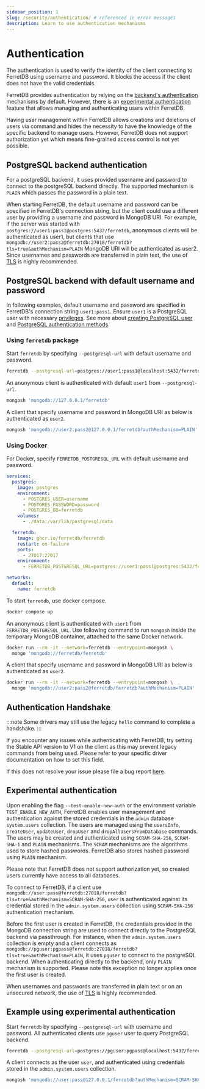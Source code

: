 ```yaml
---
sidebar_position: 1
slug: /security/authentication/ # referenced in error messages
description: Learn to use authentication mechanisms
---
```


# Authentication

The authentication is used to verify the identity of the client connecting to FerretDB using username and password.
It blocks the access if the client does not have the valid credentials.

FerretDB provides authentication by relying on the [backend's authentication](#postgresql-backend-authentication) mechanisms by default.
However, there is an [experimental authentication](#experimental-authentication) feature that allows managing and authenticating users within FerretDB.

Having user management within FerretDB allows creations and deletions of users via command and hides the necessity to have the knowledge of the specific backend to manage users.
However, FerretDB does not support authorization yet which means fine-grained access control is not yet possible.

## PostgreSQL backend authentication

For a postgreSQL backend, it uses provided username and password to connect to the postgreSQL backend directly.
The supported mechanism is `PLAIN` which passes the password in a plain text.

When starting FerretDB, the default username and password can be specified in FerretDB's connection string,
but the client could use a different user by providing a username and password in MongoDB URI.
For example, if the server was started with `postgres://user1:pass1@postgres:5432/ferretdb`,
anonymous clients will be authenticated as user1,
but clients that use `mongodb://user2:pass2@ferretdb:27018/ferretdb?tls=true&authMechanism=PLAIN` MongoDB URI will be authenticated as user2.
Since usernames and passwords are transferred in plain text,
the use of [TLS](../security/tls-connections.md) is highly recommended.

## PostgreSQL backend with default username and password

In following examples, default username and password are specified in FerretDB's connection string `user1:pass1`.
Ensure `user1` is a PostgreSQL user with necessary
[privileges](https://www.postgresql.org/docs/current/sql-grant.html).
See more about [creating PostgreSQL user](https://www.postgresql.org/docs/current/sql-createuser.html)
and [PostgreSQL authentication methods](https://www.postgresql.org/docs/current/auth-methods.html).

### Using `ferretdb` package

Start `ferretdb` by specifying `--postgresql-url` with default username and password.

```sh
ferretdb --postgresql-url=postgres://user1:pass1@localhost:5432/ferretdb
```

An anonymous client is authenticated with default `user1` from `--postgresql-url`.

```sh
mongosh 'mongodb://127.0.0.1/ferretdb'
```

A client that specify username and password in MongoDB URI as below is authenticated as `user2`.

```sh
mongosh 'mongodb://user2:pass2@127.0.0.1/ferretdb?authMechanism=PLAIN'
```

### Using Docker

For Docker, specify `FERRETDB_POSTGRESQL_URL` with default username and password.

```yaml
services:
  postgres:
    image: postgres
    environment:
      - POSTGRES_USER=username
      - POSTGRES_PASSWORD=password
      - POSTGRES_DB=ferretdb
    volumes:
      - ./data:/var/lib/postgresql/data

  ferretdb:
    image: ghcr.io/ferretdb/ferretdb
    restart: on-failure
    ports:
      - 27017:27017
    environment:
      - FERRETDB_POSTGRESQL_URL=postgres://user1:pass1@postgres:5432/ferretdb

networks:
  default:
    name: ferretdb
```

To start `ferretdb`, use docker compose.

```sh
docker compose up
```

An anonymous client is authenticated with `user1` from `FERRETDB_POSTGRESQL_URL`.
Use following command to run `mongosh` inside the temporary MongoDB container,
attached to the same Docker network.

```sh
docker run --rm -it --network=ferretdb --entrypoint=mongosh \
  mongo 'mongodb://ferretdb/ferretdb'
```

A client that specify username and password in MongoDB URI as below is authenticated as `user2`.

```sh
docker run --rm -it --network=ferretdb --entrypoint=mongosh \
  mongo 'mongodb://user2:pass2@ferretdb/ferretdb?authMechanism=PLAIN'
```

## Authentication Handshake

:::note
Some drivers may still use the legacy `hello` command to complete a handshake.
:::

If you encounter any issues while authenticating with FerretDB, try setting the Stable API version to V1 on the client as this may prevent legacy commands from being used.
Please refer to your specific driver documentation on how to set this field.

If this does not resolve your issue please file a bug report [here](https://github.com/FerretDB/FerretDB/issues/new?assignees=ferretdb-bot&labels=code%2Fbug%2Cnot+ready&projects=&template=bug.yml).

## Experimental authentication

Upon enabling the flag `--test-enable-new-auth` or the environment variable `TEST_ENABLE_NEW_AUTH`,
FerretDB enables user management and authentication against the stored credentials in the `admin` database `system.users` collection.
The users are managed using the `usersInfo`, `createUser`, `updateUser`, `dropUser` and `dropAllUsersFromDatabase` commands.
The users may be created and authenticated using `SCRAM-SHA-256`, `SCRAM-SHA-1` and `PLAIN` mechanisms.
The `SCRAM` mechanisms are the algorithms used to store hashed passwords.
FerretDB also stores hashed password using `PLAIN` mechanism.

Please note that FerretDB does not support authorization yet, so created users currently have access to all databases.

To connect to FerretDB, if a client use `mongodb://user:pass@ferretdb:27018/ferretdb?tls=true&authMechanism=SCRAM-SHA-256`,
`user` is authenticated against its credential stored in the `admin.system.users` collection using `SCRAM-SHA-256` authentication mechanism.

Before the first user is created in FerretDB, the credentials provided in the MongoDB connection string are used to connect directly to the PostgreSQL backend via passthrough.
For instance, when the `admin.system.users` collection is empty and
a client connects as `mongodb://pguser:pgpass@ferretdb:27018/ferretdb?tls=true&authMechanism=PLAIN`,
it uses `pguser` to connect to the postgreSQL backend.
When authenticating directly to the backend, only `PLAIN` mechanism is supported.
Please note this exception no longer applies once the first user is created.

When usernames and passwords are transferred in plain text or on an unsecured network,
the use of [TLS](../security/tls-connections.md) is highly recommended.

## Example using experimental authentication

Start `ferretdb` by specifying `--postgresql-url` with username and password.
All authenticated clients use `pguser` user to query PostgreSQL backend.

```sh
ferretdb --postgresql-url=postgres://pguser:pgpass@localhost:5432/ferretdb
```

A client connects as the user `user`, and authenticated using credentials stored in the `admin.system.users` collection.

```sh
mongosh 'mongodb://user:pass@127.0.0.1/ferretdb?authMechanism=SCRAM-SHA-256'
```
